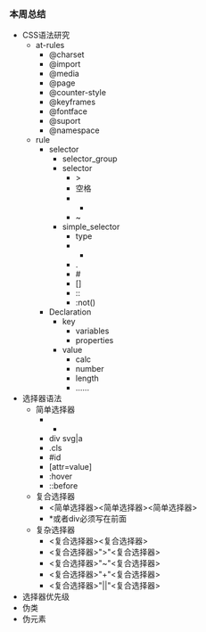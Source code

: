 ### 本周总结

- CSS语法研究
  - at-rules
    - @charset
    - @import
    - @media
    - @page
    -  @counter-style
    -  @keyframes
    -  @fontface
    -  @suport
    -  @namespace
  - rule
    - selector
      - selector_group
      - selector
        - \>
        - 空格
        - +
        - ~
      - simple_selector
        - type
        - *
        - .
        - \#
        - []
        - ::
        - :not()
    - Declaration
      - key
        - variables
        - properties
      - value
        - calc
        - number
        - length
        - ......
- 选择器语法
  - 简单选择器
    - *
    - div svg|a
    - .cls
    - \#id
    - [attr=value]
    - :hover
    - ::before
  - 复合选择器
    - <简单选择器><简单选择器><简单选择器>
    - *或者div必须写在前面
  - 复杂选择器
    - <复合选择器><sp><复合选择器>
    - <复合选择器>">"<复合选择器>
    - <复合选择器>"~"<复合选择器>
    - <复合选择器>"+"<复合选择器>
    - <复合选择器>"||"<复合选择器>
- 选择器优先级
- 伪类
- 伪元素